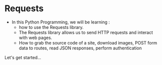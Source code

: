 # Requests

- In this Python Programming, we will be learning :
  - how to use the Requests library. 
  - The Requests library allows us to send HTTP requests and interact with web pages. 
  - How to grab the source code of a site, download images, POST form data to routes, read JSON responses, perform authentication  
  
Let's get started...

